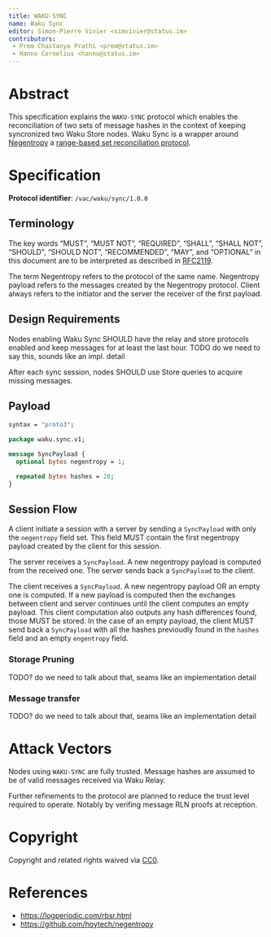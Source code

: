 ```yaml
---
title: WAKU-SYNC
name: Waku Sync
editor: Simon-Pierre Vivier <simvivier@status.im>
contributors:
 - Prem Chaitanya Prathi <prem@status.im>
 - Hanno Cornelius <hanno@status.im>
---
```


# Abstract
This specification explains the `WAKU-SYNC` protocol
which enables the reconciliation of two sets of message hashes
in the context of keeping syncronized two Waku Store nodes.
Waku Sync is a wrapper around
[Negentropy](https://github.com/hoytech/negentropy) a [range-based set reconciliation protocol](https://logperiodic.com/rbsr.html).

# Specification

**Protocol identifier**: `/vac/waku/sync/1.0.0`

## Terminology
The key words “MUST”, “MUST NOT”, “REQUIRED”, “SHALL”, “SHALL NOT”, “SHOULD”, “SHOULD NOT”, 
“RECOMMENDED”, “MAY”, and “OPTIONAL” in this document are to be interpreted as described in [RFC2119](https://www.ietf.org/rfc/rfc2119.txt).

The term Negentropy refers to the protocol of the same name.
Negentropy payload refers to
the messages created by the Negentropy protocol.
Client always refers to the initiator
and the server the receiver of the first payload.

## Design Requirements
Nodes enabling Waku Sync SHOULD have the relay and store protocols enabled and
keep messages for at least the last hour. TODO do we need to say this, sounds like an impl. detail

After each sync session, nodes SHOULD use Store queries to acquire missing messages.

## Payload

```protobuf
syntax = "proto3";

package waku.sync.v1;

message SyncPayload {
  optional bytes negentropy = 1;

  repeated bytes hashes = 20;
}
```

## Session Flow
A client initiate a session with a server
by sending a `SyncPayload` with only the `negentropy` field set.
This field MUST contain the first negentropy payload created by the client for this session.

The server receives a `SyncPayload`.
A new negentropy payload is computed from the received one.
The server sends back a `SyncPayload` to the client.

The client receives a `SyncPayload`.
A new negentropy payload OR an empty one is computed.
If a new payload is computed then
the exchanges between client and server continues until
the client computes an empty payload.
This client computation also outputs any hash differences found,
those MUST be stored.
In the case of an empty payload,
the client MUST send back a `SyncPayload`
with all the hashes previoudly found in the `hashes` field and
an empty `engentropy` field.

### Storage Pruning
TODO? do we need to talk about that, seams like an implementation detail

### Message transfer
TODO? do we need to talk about that, seams like an implementation detail

# Attack Vectors
Nodes using `WAKU-SYNC` are fully trusted.
Message hashes are assumed to be of valid messages received via Waku Relay.

Further refinements to the protocol are planned
to reduce the trust level required to operate.
Notably by verifing message RLN proofs at reception.

# Copyright

Copyright and related rights waived via
[CC0](https://creativecommons.org/publicdomain/zero/1.0/).

# References
 - https://logperiodic.com/rbsr.html
 - https://github.com/hoytech/negentropy